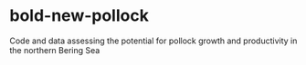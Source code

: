 # bold-new-pollock
Code and data assessing the potential for pollock growth and productivity in the northern Bering Sea
